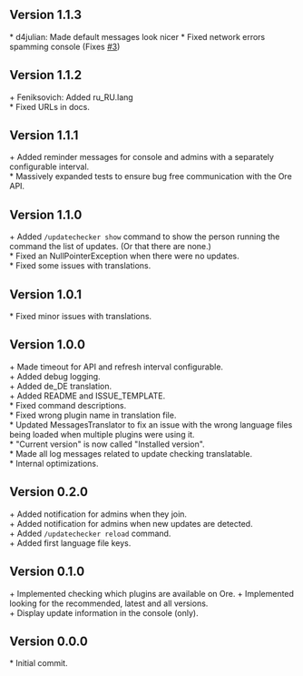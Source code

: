 Version 1.1.3
-------------

\* d4julian: Made default messages look nicer
\* Fixed network errors spamming console (Fixes [#3](https://github.com/AuraDevelopmentTeam/AuraUpdateChecker/issues/3))  


Version 1.1.2
-------------

\+ Feniksovich: Added ru_RU.lang  
\* Fixed URLs in docs.  


Version 1.1.1
-------------

\+ Added reminder messages for console and admins with a separately configurable interval.  
\* Massively expanded tests to ensure bug free communication with the Ore API.  


Version 1.1.0
-------------

\+ Added `/updatechecker show` command to show the person running the command the list of updates. (Or that there are none.)  
\* Fixed an NullPointerException when there were no updates.  
\* Fixed some issues with translations.  


Version 1.0.1
-------------

\* Fixed minor issues with translations.  


Version 1.0.0
-------------

\+ Made timeout for API and refresh interval configurable.  
\+ Added debug logging.  
\+ Added de_DE translation.  
\+ Added README and ISSUE_TEMPLATE.  
\* Fixed command descriptions.  
\* Fixed wrong plugin name in translation file.  
\* Updated MessagesTranslator to fix an issue with the wrong language files being loaded when multiple plugins were using it.  
\* "Current version" is now called "Installed version".  
\* Made all log messages related to update checking translatable.  
\* Internal optimizations.  


Version 0.2.0
-------------

\+ Added notification for admins when they join.  
\+ Added notification for admins when new updates are detected.  
\+ Added `/updatechecker reload` command.  
\+ Added first language file keys.  


Version 0.1.0
-------------

\+ Implemented checking which plugins are available on Ore.
\+ Implemented looking for the recommended, latest and all versions.  
\+ Display update information in the console (only).  

Version 0.0.0
-------------

\* Initial commit.  
